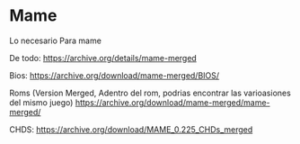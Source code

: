 # Mame
Lo necesario Para mame

De todo:
https://archive.org/details/mame-merged

Bios:
https://archive.org/download/mame-merged/BIOS/

Roms (Version Merged, Adentro del rom, podrias encontrar las varioasiones del mismo juego)
https://archive.org/download/mame-merged/mame-merged/

CHDS:
https://archive.org/download/MAME_0.225_CHDs_merged
